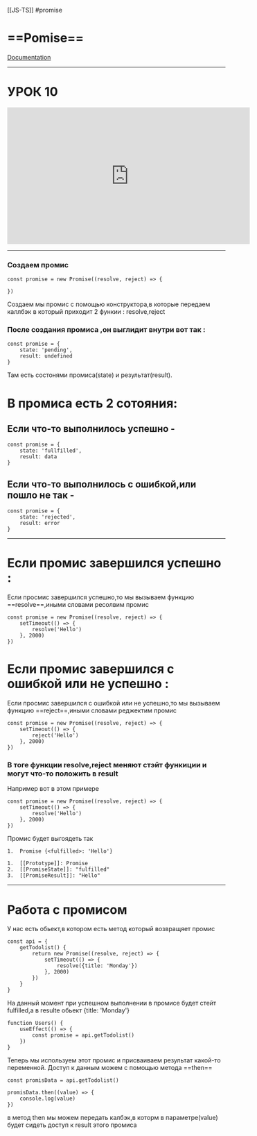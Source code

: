 [[JS-TS]] #promise

# ==Pomise==
[Documentation](https://developer.mozilla.org/ru/docs/Web/JavaScript/Reference/Global_Objects/Promise)





_______________________________________
# УРОК 10

<iframe width="560" height="315" src="https://www.youtube.com/embed/v1hdrFi4il4" title="YouTube video player" frameborder="0" allow="accelerometer; autoplay; clipboard-write; encrypted-media; gyroscope; picture-in-picture" allowfullscreen></iframe>

----------------------------------------------

### Создаем промис
```JS
const promise = new Promise((resolve, reject) => {  
  
})
```
Создаем мы промис с помощью конструктора,в  которые передаем каллбэк в который приходит 2 функии : resolve,reject

### После создания промиса ,он выглидит внутри вот так :
```JS
const promise = {  
    state: 'pending',  
    result: undefined  
}
```
Там есть состонями промиса(state) и результат(result).

# В промиса есть 2 сотояния:
## Если что-то выполнилось успешно - 
```JS
const promise = {  
    state: 'fullfilled',  
    result: data  
}
```

## Если что-то выполнилось c ошибкой,или пошло не так - 
```JS
const promise = {  
    state: 'rejected',  
    result: error  
}
```

_______________________________
# Если промис завершился успешно : 
Если просмис завершился успешно,то мы вызываем функцию ==resolve==,иными словами ресолвим промис
```jS
const promise = new Promise((resolve, reject) => {  
    setTimeout(() => {  
        resolve('Hello')  
    }, 2000)  
})
```


# Если промис завершился с ошибкой или не успешно : 
Если просмис завершился с ошибкой или не успешно,то мы вызываем функцию ==reject==,иными словами реджектим промис
```jS
const promise = new Promise((resolve, reject) => {  
    setTimeout(() => {  
        reject('Hello')  
    }, 2000)  
})
```

### В тоге функции resolve,reject меняют стэйт функиции и могут что-то положить в result
Например вот в этом примере 
```jS
const promise = new Promise((resolve, reject) => {  
    setTimeout(() => {  
        resolve('Hello')  
    }, 2000)  
})
```
Промис будет выгоядеть так 
```
1.  Promise {<fulfilled>: 'Hello'}

1.  [[Prototype]]: Promise
2.  [[PromiseState]]: "fulfilled"
3.  [[PromiseResult]]: "Hello"
```

___________
# Работа с промисом
У нас есть обьект,в котором есть метод который возвращяет промис
```JS
const api = {  
    getTodolist() {  
        return new Promise((resolve, reject) => {  
            setTimeout(() => {  
                resolve({title: 'Monday'})  
            }, 2000)  
        })  
    }  
}
```
На данный момент при успешном выполнении в промисе будет стейт fulfilled,а в resulte обьект  {title: 'Monday'}

```JS
function Users() {  
    useEffect(() => {  
        const promise = api.getTodolist()  
    })  
}
```
Теперь мы используем этот промис и присваиваем результат какой-то переменной. Доступ  к данным можем c помощью метода ==then==

```JS
const promisData = api.getTodolist()  
  
promisData.then((value) => {  
    console.log(value)  
})
```
в метод then мы можем передать калбэк,в которм в параметре(value) будет сидеть доступ к result этого промиса